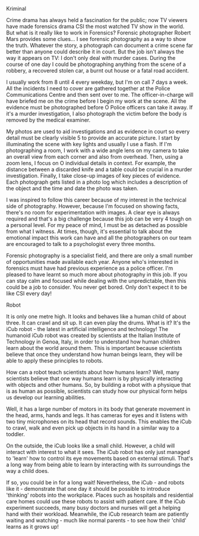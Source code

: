 Kriminal


Crime drama has always held a fascination for the public; 
now TV viewers have made forensics drama CSI the most watched TV show in the world. 
But what is it really like to work in Forensics? Forensic photographer Robert Mars provides some clues...
I see forensic photography as a way to show the truth. 
Whatever the story, a photograph can document a crime scene far better than anyone could describe it in court. 
But the job isn't always the way it appears on TV: 
I don't only deal with murder cases. 
During the course of one day I could be photographing anything from the scene of a robbery, a recovered stolen car, a burnt out house or a fatal road accident.

I usually work from 8 until 4 every weekday, but I'm on call 7 days a week. 
All the incidents I need to cover are gathered together at the Police Communications Centre and then sent over to me. 
The officer-in-charge will have briefed me on the crime before I begin my work at the scene. 
All the evidence must be photographed before O Police officers can take it away. 
If it's a murder investigation, I also photograph the victim before the body is removed by the medical examiner.

My photos are used to aid investigations and as evidence in court so every detail must be clearly visible 5 to provide an accurate picture. 
I start by illuminating the scene with key lights and usually I use a flash. 
If I'm photographing a room, I work with a wide angle lens on my camera to take an overall view from each corner and also from overhead. 
Then, using a zoom lens, I focus on O individual details in context. 
For example, the distance between a discarded knife and a table could be crucial in a murder investigation. 
Finally, I take close-up images of key pieces of evidence. 
Each photograph gets listed in a photo log which includes a description of the object and the time and date the photo was taken.

I was inspired to follow this career because of my interest in the technical side of photography. 
However, because I'm focused on showing facts, there's no room for experimentation with images. 
A clear eye is always required and that's a big challenge because this job can be very 4 tough on a personal level. 
For my peace of mind, I must be as detached as possible from what I witness. 
At times, though, it's essential to talk about the emotional impact this work can have and all the photographers on our team are encouraged to talk to a psychologist every three months.

Forensic photography is a specialist field, and there are only a small number of opportunities made available each year. 
Anyone who's interested in forensics must have had previous experience as a police officer. 
I'm pleased to have learnt so much more about photography in this job. 
If you can stay calm and focused while dealing with the unpredictable, then this could be a job to consider. 
You never get bored. 
Only don't expect it to be like CSI every day!


Robot


It is only one metre high. 
It looks and behaves like a human child of about three. 
It can crawl and sit up. 
It can even play the drums. 
What is it? 
It's the iCub robot - the latest in artificial intelligence and technology! 
The humanoid iCub robot was created by scientists at the Italian Institute of Technology in Genoa, Italy, in order to understand how human children learn about the world around them. 
This is important because scientists believe that once they understand how human beings learn, they will be able to apply these principles to robots.

How can a robot teach scientists about how humans learn? 
Well, many scientists believe that one way humans learn is by physically interacting with objects and other humans. 
So, by building a robot with a physique that is as human as possible, scientists can study how our physical form helps us develop our learning abilities.

Well, it has a large number of motors in its body that generate movement in the head, arms, hands and legs. 
It has cameras for eyes and it listens with two tiny microphones on its head that record sounds. 
This enables the iCub to crawl, walk and even pick up objects in its hand in a similar way to a toddler.

On the outside, the iCub looks like a small child. 
However, a child will interact with interest to what it sees. 
The iCub robot has only just managed to 'learn' how to control its eye movements based on external stimuli. 
That's a long way from being able to learn by interacting with its surroundings the way a child does.


If so, you could be in for a long wait! Nevertheless, the iCub - and robots like it - demonstrate that one day it should be possible to introduce 'thinking' robots into the workplace.
Places such as hospitals and residential care homes could use these robots to assist with patient care. 
If the iCub experiment succeeds, many busy doctors and nurses will get a helping hand with their workload. 
Meanwhile, the iCub research team are patiently waiting and watching - much like normal parents - to see how their 'child' learns as it grows up!